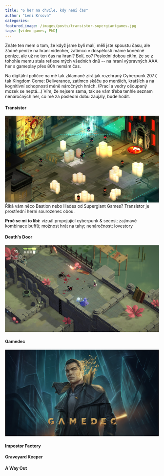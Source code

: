 ```yaml
---
title: "6 her na chvíle, kdy není čas"
author: "Leni Krsova"
categories: 
featured_image: /images/posts/transistor-supergiantgames.jpg
tags: [video games, PhD]
---
```


Znáte ten mem o tom, že když jsme byli malí, měli jste spoustu času, ale žádné peníze na hraní videoher, zatímco v dospělosti máme konečně peníze, ale už ne ten čas na hraní? Bolí, co? Poslední dobou cítím, že se z tohohle memu stala reflexe mých všedních dnů -- na hraní výpravných AAA her s gameplay přes 80h nemám čas. 

Na digitální poličce na mě tak zklamaně zírá jak rozehraný Cyberpunk 2077, tak Kingdom Come: Deliverance, zatímco skáču po menších, kratších a na kognitivní schopnosti méně náročných hrách. (Prací a vedry ošoupaný mozek se neptá...) Vím, že nejsem sama, tak se vám třeba tenhle seznam nenáročných her, co mě za poslední dobu zaujaly, bude hodit.

#### Transistor

![](/images/posts/transistor-gameplay.jpg)
Říká vám něco Bastion nebo Hades od Supergiant Games? Transistor je prostřední herní sourozenec obou.

**Proč se mi to líbí:** vizuál propojující cyberpunk & secesi; zajímavé kombinace buffů; možnost hrát na tahy; nenáročnost; lovestory 

#### Death's Door
![](/images/posts/deathdoor.jpg)

#### Gamedec

![](/images/posts/gamedecintro.jpg)

#### Impostor Factory

#### Graveyard Keeper


#### A Way Out

